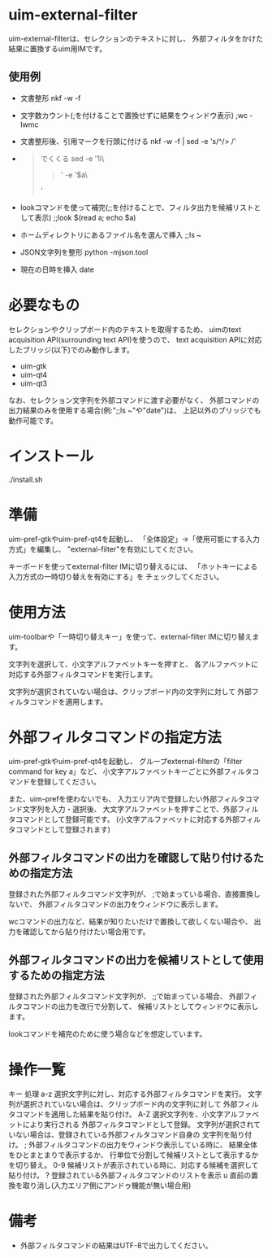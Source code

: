uim-external-filter
===================

uim-external-filterは、セレクションのテキストに対し、
外部フィルタをかけた結果に置換するuim用IMです。

使用例
------

* 文書整形
  nkf -w -f

* 文字数カウント(;を付けることで置換せずに結果をウィンドウ表示)
  ;wc -lwmc

* 文書整形後、引用マークを行頭に付ける
  nkf -w -f | sed -e 's/^/> /'

* <blockquote>でくくる
  sed -e '1i\
  <blockquote>' -e '$a\
  </blockquote>'

* lookコマンドを使って補完(;;を付けることで、フィルタ出力を候補リストとして表示)
  ;;look $(read a; echo $a)

* ホームディレクトリにあるファイル名を選んで挿入
  ;;ls ~

* JSON文字列を整形
  python -mjson.tool

* 現在の日時を挿入
  date

必要なもの
==========

セレクションやクリップボード内のテキストを取得するため、
uimのtext acquisition API(surrounding text API)を使うので、
text acquisition APIに対応したブリッジ(以下)でのみ動作します。

  * uim-gtk
  * uim-qt4
  * uim-qt3

なお、セレクション文字列を外部コマンドに渡す必要がなく、
外部コマンドの出力結果のみを使用する場合(例:";;ls ~"や"date")は、
上記以外のブリッジでも動作可能です。

インストール
============

./install.sh

準備
====

uim-pref-gtkやuim-pref-qt4を起動し、
「全体設定」→「使用可能にする入力方式」を編集し、
"external-filter"を有効にしてください。

キーボードを使ってexternal-filter IMに切り替えるには、
「ホットキーによる入力方式の一時切り替えを有効にする」を
チェックしてください。

使用方法
========

uim-toolbarや「一時切り替えキー」を使って、external-filter IMに切り替えます。

文字列を選択して、小文字アルファベットキーを押すと、
各アルファベットに対応する外部フィルタコマンドを実行します。

文字列が選択されていない場合は、クリップボード内の文字列に対して
外部フィルタコマンドを適用します。

外部フィルタコマンドの指定方法
==============================

uim-pref-gtkやuim-pref-qt4を起動し、
グループexternal-filterの「filter command for key a」など、
小文字アルファベットキーごとに外部フィルタコマンドを登録してください。

また、uim-prefを使わないでも、
入力エリア内で登録したい外部フィルタコマンド文字列を入力・選択後、
大文字アルファベットを押すことで、外部フィルタコマンドとして登録可能です。
(小文字アルファベットに対応する外部フィルタコマンドとして登録されます)

外部フィルタコマンドの出力を確認して貼り付けるための指定方法
------------------------------------------------------------

登録された外部フィルタコマンド文字列が、
;で始まっている場合、直接置換しないで、
外部フィルタコマンドの出力をウィンドウに表示します。

wcコマンドの出力など、結果が知りたいだけで置換して欲しくない場合や、
出力を確認してから貼り付けたい場合用です。

外部フィルタコマンドの出力を候補リストとして使用するための指定方法
------------------------------------------------------------------

登録された外部フィルタコマンド文字列が、
;;で始まっている場合、
外部フィルタコマンドの出力を改行で分割して、
候補リストとしてウィンドウに表示します。

lookコマンドを補完のために使う場合などを想定しています。

操作一覧
========

キー   処理
a-z    選択文字列に対し、対応する外部フィルタコマンドを実行。
       文字列が選択されていない場合は、クリップボード内の文字列に対して
       外部フィルタコマンドを適用した結果を貼り付け。
A-Z    選択文字列を、小文字アルファベットにより実行される
       外部フィルタコマンドとして登録。
       文字列が選択されていない場合は、登録されている外部フィルタコマンド自身の
       文字列を貼り付け。
;      外部フィルタコマンドの出力をウィンドウ表示している時に、
       結果全体をひとまとまりで表示するか、
       行単位で分割して候補リストとして表示するかを切り替え。
0-9    候補リストが表示されている時に、対応する候補を選択して貼り付け。
?      登録されている外部フィルタコマンドのリストを表示
u      直前の置換を取り消し(入力エリア側にアンドゥ機能が無い場合用)

備考
====

* 外部フィルタコマンドの結果はUTF-8で出力してください。
